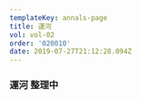 ```yaml
---
templateKey: annals-page
title: 運河
vol: vol-02
order: '020010'
date: 2019-07-27T21:12:28.094Z
---
```

### 運河 整理中
